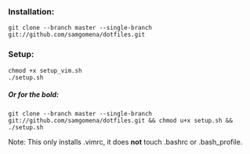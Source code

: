 ### Installation:

    git clone --branch master --single-branch git://github.com/samgomena/dotfiles.git

### Setup:

    chmod +x setup_vim.sh
    ./setup.sh  

##### _Or for the bold_:

    git clone --branch master --single-branch git://github.com/samgomena/dotfiles.git && chmod u+x setup.sh && ./setup.sh


Note: This only installs .vimrc, it does **not** touch .bashrc or .bash_profile.
